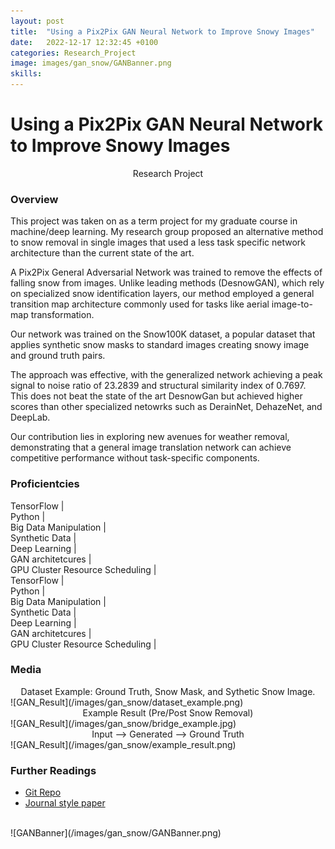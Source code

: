 ```yaml
---
layout: post
title:  "Using a Pix2Pix GAN Neural Network to Improve Snowy Images"
date:   2022-12-17 12:32:45 +0100
categories: Research_Project
image: images/gan_snow/GANBanner.png
skills: 
---
```

# Using a Pix2Pix GAN Neural Network to Improve Snowy Images
<!-- Type of Project -->
<div align="center"> Research Project </div>

### Overview
This project was taken on as a term project for my graduate course in machine/deep learning. My research group proposed an alternative method to snow removal in single images that used a less task specific network architecture than the current state of the art.

A Pix2Pix General Adversarial Network was trained to remove the effects of falling snow from images. Unlike leading methods (DesnowGAN), which rely on specialized snow identification layers, our method employed a general transition map architecture commonly used for tasks like aerial image-to-map transformation.

Our network was trained on the Snow100K dataset, a popular dataset that applies synthetic snow masks to standard images creating snowy image and ground truth pairs.

The approach was effective, with the generalized network achieving a peak signal to noise ratio of 23.2839 and structural similarity index of 0.7697. This does not beat the state of the art DesnowGan but achieved higher scores than other specialized netowrks such as DerainNet, DehazeNet, and DeepLab. 

Our contribution lies in exploring new avenues for weather removal, demonstrating that a general image translation network can achieve competitive performance without task-specific components. 

### Proficientcies
<div class="marquee">
    <div class="marquee-content scroll">
        <div>  TensorFlow | </div>
        <div>Python | </div>
        <div>Big Data Manipulation | </div>
        <div>Synthetic Data | </div>
        <div>Deep Learning | </div>
        <div>GAN architetcures | </div>
        <div>GPU Cluster Resource Scheduling | </div>
    </div>
    <div class="marquee-content scroll">
        <div>  TensorFlow | </div>
        <div>Python | </div>
        <div>Big Data Manipulation | </div>
        <div>Synthetic Data | </div>
        <div>Deep Learning | </div>
        <div>GAN architetcures | </div>
        <div>GPU Cluster Resource Scheduling | </div>
    </div>
</div>

### Media

<div align="center">Dataset Example: Ground Truth, Snow Mask, and Sythetic Snow Image.</div>
![GAN_Result](/images/gan_snow/dataset_example.png)

<div align="center">Example Result (Pre/Post Snow Removal)</div>
![GAN_Result](/images/gan_snow/bridge_example.jpg)

<div align="center">Input --> Generated --> Ground Truth</div>
![GAN_Result](/images/gan_snow/example_result.png)

### Further Readings
* [Git Repo](https://github.com/TankyFranky/Snow_Removal_GAN_ELEC825_Final_Project)
* [Journal style paper](https://github.com/TankyFranky/Snow_Removal_GAN_ELEC825_Final_Project/blob/main/ELEC_825___Final_Project.pdf)

<br>
![GANBanner](/images/gan_snow/GANBanner.png)